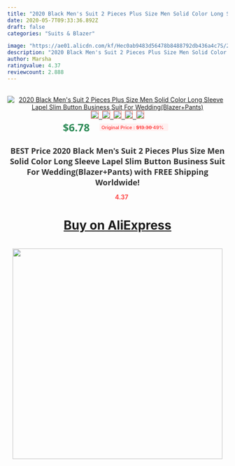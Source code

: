 ```yaml
---
title: "2020 Black Men's Suit 2 Pieces Plus Size Men Solid Color Long Sleeve Lapel Slim Button Business Suit For Wedding(Blazer+Pants)"
date: 2020-05-7T09:33:36.892Z
draft: false
categories: "Suits & Blazer"

image: "https://ae01.alicdn.com/kf/Hec0ab9483d56478b8488792db436a4c7S/2020-Black-Men-s-Suit-2-Pieces-Plus-Size-Men-Solid-Color-Long-Sleeve-Lapel-Slim.jpg"
description: "2020 Black Men's Suit 2 Pieces Plus Size Men Solid Color Long Sleeve Lapel Slim Button Business Suit For Wedding(Blazer+Pants)"
author: Marsha
ratingvalue: 4.37
reviewcount: 2.888
---
```

<br>
<div style="text-align: center;">
<a href="https://s.click.aliexpress.com/e/_AqT81R" target="_blank" rel="nofollow noopener noreferrer"><img alt="2020 Black Men's Suit 2 Pieces Plus Size Men Solid Color Long Sleeve Lapel Slim Button Business Suit For Wedding(Blazer+Pants)" class="magnifier-image" src="https://ae01.alicdn.com/kf/Hec0ab9483d56478b8488792db436a4c7S/2020-Black-Men-s-Suit-2-Pieces-Plus-Size-Men-Solid-Color-Long-Sleeve-Lapel-Slim.jpg_640x640.jpg">
<br>
<img style="border:1px solid salmon" src="https://ae01.alicdn.com/kf/Hec0ab9483d56478b8488792db436a4c7S/2020-Black-Men-s-Suit-2-Pieces-Plus-Size-Men-Solid-Color-Long-Sleeve-Lapel-Slim.jpg_120x120.jpg">&nbsp;&nbsp;<img style="border:1px solid salmon" src="https://ae01.alicdn.com/kf/H3a90a15fa8d74135a6389279c93b581e3/2020-Black-Men-s-Suit-2-Pieces-Plus-Size-Men-Solid-Color-Long-Sleeve-Lapel-Slim.jpg_120x120.jpg">&nbsp;&nbsp;<img style="border:1px solid salmon" src="https://ae01.alicdn.com/kf/Hd458933951124cd4859bd1d655c38641X/2020-Black-Men-s-Suit-2-Pieces-Plus-Size-Men-Solid-Color-Long-Sleeve-Lapel-Slim.jpg_120x120.jpg">&nbsp;&nbsp;<img style="border:1px solid salmon" src="https://ae01.alicdn.com/kf/Hc633ffbcf544434688d50bc15fed1901h/2020-Black-Men-s-Suit-2-Pieces-Plus-Size-Men-Solid-Color-Long-Sleeve-Lapel-Slim.jpg_120x120.jpg">&nbsp;&nbsp;<img style="border:1px solid salmon" src="https://ae01.alicdn.com/kf/H0512107e9e2e45e0beb06d4965e47e55s/2020-Black-Men-s-Suit-2-Pieces-Plus-Size-Men-Solid-Color-Long-Sleeve-Lapel-Slim.jpg_120x120.jpg"></a></div><br0>
<div style="text-align: center;"><span style="background-color: white; border: 0px; box-sizing: border-box; color: seagreen; display: inline-block; font-family: &quot;open sans&quot; , &quot;arial&quot; , &quot;helvetica&quot; , sans-serif , &quot;heiti&quot;; font-size: 24px; font-stretch: inherit; font-weight: 700; line-height: inherit; margin: 0px 10px 0px 0px; padding: 0px; vertical-align: middle;">$6.78 </span>
<span style="background: rgb(255 , 241 , 241); border-radius: 3px; border: 0px; box-sizing: border-box; color: #ff4747; display: inline-block; font-family: inherit; font-size: 12px; font-stretch: inherit; font-style: inherit; font-variant: inherit; font-weight: 600; line-height: inherit; margin: 0px; padding: 2px 5px; transform: scale(0.9); vertical-align: middle;">Original Price : <b style="text-decoration: line-through;">$13.30 </b> 49%&nbsp;&nbsp;</span></div>
<h1 style="color: #333333; display: inline-block; font-family: &quot;open sans&quot; , &quot;arial&quot; , &quot;helvetica&quot; , sans-serif , &quot;heiti&quot;; font-size: 18px; font-stretch: inherit; font-weight: 700; text-align: center;">BEST Price 2020 Black Men's Suit 2 Pieces Plus Size Men Solid Color Long Sleeve Lapel Slim Button Business Suit For Wedding(Blazer+Pants) with FREE Shipping Worldwide!</h1>
<div style="color: #ff4747; text-align: center;">
<img src="https://4.bp.blogspot.com/-M0ZcTcb-5uY/XleCXlxnR4I/AAAAAAAAAEc/OrjgMkXV1oMQFaCRZj5HQwOCBcu3w1FegCPcBGAYYCw/s1600/star.png" style="height: 15px;">&nbsp;<b>4.37</b></div>
<div class="button_cont" align="center"><a class="buynow_a" href="https://s.click.aliexpress.com/e/_AqT81R" target="_blank" rel="nofollow noopener noreferrer"><H1>Buy on AliExpress</H1></a></div><br>
<div class="separator" style="clear: both; text-align: center;">
<img src="https://lh3.googleusercontent.com/-pTy5HemUv9M/XlePHvY0dAI/AAAAAAAAAE4/0nX5iRUoIWY8eMW9Dpxeirr157OZliDIgCLcBGAsYHQ/s1600/badge.gif" width="480">
</div>
